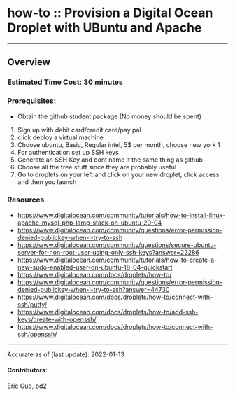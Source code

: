 # how-to :: Provision a Digital Ocean Droplet with UBuntu and Apache 
---
## Overview


### Estimated Time Cost: 30 minutes

### Prerequisites:
- Obtain the github student package (No money should be spent) 

1. Sign up with debit card/credit card/pay pal
2. click deploy a virtual machine
3. Choose ubuntu, Basic, Regular intel, 5$ per month, choose new york 1
4. For authentication set up SSH keys
5. Generate an SSH Key and dont name it the same thing as github
6. Choose all the free stuff since they are probably useful
7. Go to droplets on your left and click on your new droplet, click access and then you launch


### Resources
* https://www.digitalocean.com/community/tutorials/how-to-install-linux-apache-mysql-php-lamp-stack-on-ubuntu-20-04  
* https://www.digitalocean.com/community/questions/error-permission-denied-publickey-when-i-try-to-ssh  
* https://www.digitalocean.com/community/questions/secure-ubuntu-server-for-non-root-user-using-only-ssh-keys?answer=22286  
* https://www.digitalocean.com/community/tutorials/how-to-create-a-new-sudo-enabled-user-on-ubuntu-18-04-quickstart  
* https://www.digitalocean.com/docs/droplets/how-to/  
* https://www.digitalocean.com/community/questions/error-permission-denied-publickey-when-i-try-to-ssh?answer=44730  
* https://www.digitalocean.com/docs/droplets/how-to/connect-with-ssh/putty/  
* https://www.digitalocean.com/docs/droplets/how-to/add-ssh-keys/create-with-openssh/  
* https://www.digitalocean.com/docs/droplets/how-to/connect-with-ssh/openssh/  


---

Accurate as of (last update): 2022-01-13

#### Contributors:  
Eric Guo, pd2  
